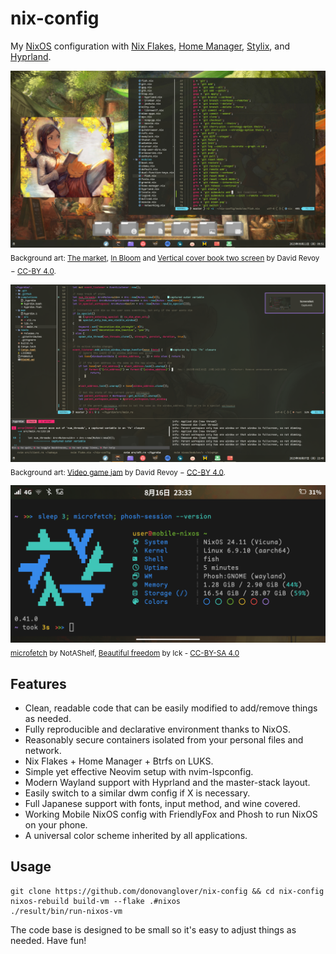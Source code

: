 # nix-config

My [NixOS] configuration with [Nix Flakes], [Home Manager], [Stylix], and [Hyprland].

![A screenshot of Pepper looking earnestly at declaratively configured Git abbreviations for the fish shell, written in Nix.](./cover.jpg)
<sub>Background art: [The market](https://www.peppercarrot.com/en/viewer/artworks__2022-02-21_The-market_by-David-Revoy.html), [In Bloom](https://www.peppercarrot.com/en/viewer/artworks__2022-03-02_In-Bloom_by-David-Revoy.html) and [Vertical cover book two screen](https://www.peppercarrot.com/en/viewer/artworks__2016-11-14_vertical-cover-book-two_screen_by-David-Revoy.html) by David Revoy − [CC-BY 4.0](https://creativecommons.org/licenses/by/4.0/deed.en).</sub>

![A screenshot of a Rust programming environment with Neovim, kitty, and bacon.](./.github/screenshots/neovim.png)
<sub>Background art: [Video game jam](https://www.peppercarrot.com/en/viewer/misc__2023-06-12_video-game-jam_by-David-Revoy.html) by David Revoy − [CC-BY 4.0](https://creativecommons.org/licenses/by/4.0/deed.en).</sub>

![A screenshot of a phone running NixOS and Phosh with the kitty terminal emulator.](./.github/screenshots/phosh.png)
<sub>[microfetch](https://github.com/NotAShelf/microfetch) by NotAShelf, [Beautiful freedom](https://forums.puri.sm/t/tutorial-add-a-custom-background-in-phosh/13385/23) by Ick - [CC-BY-SA 4.0](https://creativecommons.org/licenses/by-sa/4.0/deed.en)</sub>

## Features

- Clean, readable code that can be easily modified to add/remove things as needed.
- Fully reproducible and declarative environment thanks to NixOS.
- Reasonably secure containers isolated from your personal files and network.
- Nix Flakes + Home Manager + Btrfs on LUKS.
- Simple yet effective Neovim setup with nvim-lspconfig.
- Modern Wayland support with Hyprland and the master-stack layout.
- Easily switch to a similar dwm config if X is necessary.
- Full Japanese support with fonts, input method, and wine covered.
- Working Mobile NixOS config with FriendlyFox and Phosh to run NixOS on your phone.
- A universal color scheme inherited by all applications.

## Usage

```fish
git clone https://github.com/donovanglover/nix-config && cd nix-config
nixos-rebuild build-vm --flake .#nixos
./result/bin/run-nixos-vm
```

The code base is designed to be small so it's easy to adjust things as needed. Have fun!

[NixOS]: https://nixos.org/
[Nix Flakes]: https://wiki.nixos.org/wiki/Flakes
[Home Manager]: https://nix-community.github.io/home-manager/
[Stylix]: https://danth.github.io/stylix/
[Hyprland]: https://hyprland.org/
